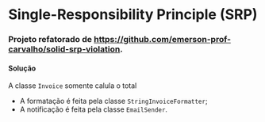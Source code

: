 # Single-Responsibility Principle (SRP)

### Projeto refatorado de https://github.com/emerson-prof-carvalho/solid-srp-violation.

#### Solução
A classe `Invoice` somente calula o total
- A formatação é feita pela classe `StringInvoiceFormatter`;
- A notificação é feita pela classe `EmailSender`.
